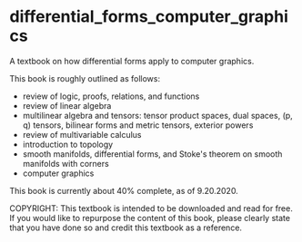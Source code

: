 # differential_forms_computer_graphics
A textbook on how differential forms apply to computer graphics.

This book is roughly outlined as follows:
* review of logic, proofs, relations, and functions
* review of linear algebra
* multilinear algebra and tensors: tensor product spaces, dual spaces, (p, q) tensors, bilinear forms and metric tensors, exterior powers
* review of multivariable calculus
* introduction to topology
* smooth manifolds, differential forms, and Stoke's theorem on smooth manifolds with corners
* computer graphics

This book is currently about 40% complete, as of 9.20.2020.

COPYRIGHT: This textbook is intended to be downloaded and read for free. If you would like to repurpose the content of this book, please clearly state that you have done so and credit this textbook as a reference.
